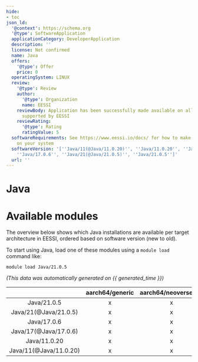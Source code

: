 ```yaml
---
hide:
- toc
json_ld:
  '@context': https://schema.org
  '@type': SoftwareApplication
  applicationCategory: DeveloperApplication
  description: ''
  license: Not confirmed
  name: Java
  offers:
    '@type': Offer
    price: 0
  operatingSystem: LINUX
  review:
    '@type': Review
    author:
      '@type': Organization
      name: EESSI
    reviewBody: Application has been successfully made available on all architectures
      supported by EESSI
    reviewRating:
      '@type': Rating
      ratingValue: 5
  softwareRequirements: See https://www.eessi.io/docs/ for how to make EESSI available
    on your system
  softwareVersion: '[''Java/11(@Java/11.0.20)'', ''Java/11.0.20'', ''Java/17(@Java/17.0.6)'',
    ''Java/17.0.6'', ''Java/21(@Java/21.0.5)'', ''Java/21.0.5'']'
  url: ''
---
```


Java
====

# Available modules


The overview below shows which Java installations are available per target architecture in EESSI, ordered based on software version (new to old).

To start using Java, load one of these modules using a `module load` command like:

```shell
module load Java/21.0.5
```

*(This data was automatically generated on {{ generated_time }})*  

| |aarch64/generic|aarch64/neoverse_n1|aarch64/neoverse_v1|aarch64/nvidia/grace|x86_64/generic|x86_64/amd/zen2|x86_64/amd/zen3|x86_64/amd/zen4|x86_64/intel/haswell|x86_64/intel/sapphirerapids|x86_64/intel/skylake_avx512|
| :---: | :---: | :---: | :---: | :---: | :---: | :---: | :---: | :---: | :---: | :---: | :---: |
|Java/21.0.5|x|x|x|x|x|x|x|x|x|x|x|
|Java/21(@Java/21.0.5)|x|x|x|x|x|x|x|x|x|x|x|
|Java/17.0.6|x|x|x|x|x|x|x|x|x|x|x|
|Java/17(@Java/17.0.6)|x|x|x|x|x|x|x|x|x|x|x|
|Java/11.0.20|x|x|x|x|x|x|x|x|x|x|x|
|Java/11(@Java/11.0.20)|x|x|x|x|x|x|x|x|x|x|x|
